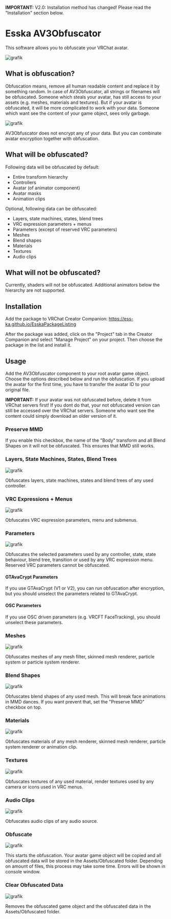 **IMPORTANT:** V2.0: Installation method has changed! Please read the "Installation" section below.


# Esska AV3Obfuscator

This software allows you to obfuscate your VRChat avatar.

![grafik](https://github.com/Ess-Ka/EsskaAV3Obfuscator/assets/84975839/5350386b-f83f-4b95-8d73-f2a9ac1323cd)

## What is obfuscation?

Obfuscation means, remove all human readable content and replace it by something random. In case of AV3Obfuscator, all strings or filenames will be obfuscated. Someone which steals your avatar, has still access to your assets (e.g. meshes, materials and textures). But if your avatar is obfuscated, it will be more complicated to work with your data. Someone which want see the content of your game object, sees only garbage.

![grafik](https://user-images.githubusercontent.com/84975839/172045220-3480adbb-e58d-4164-9b5a-c7bb0c97106b.png)

AV3Obfuscator does not encrypt any of your data. But you can combinate avatar encryption together with obfuscation. 

## What will be obfuscated?

Following data will be obfuscated by default:

- Entire transform hierarchy
- Controllers
- Avatar (of animator component)
- Avatar masks
- Animation clips

Optional, following data can be obfuscated:

- Layers, state machines, states, blend trees
- VRC expression parameters + menus
- Parameters (except of reserved VRC parameters)
- Meshes
- Blend shapes
- Materials
- Textures
- Audio clips

## What will not be obfuscated?

Currently, shaders will not be obfuscated. Additional animators below the hierarchy are not supported.

## Installation

Add the package to VRChat Creator Companion:
https://ess-ka.github.io/EsskaPackageListing

After the package was added, click on the "Project" tab in the Creator Companion and select "Manage Project" on your project. Then choose the package in the list and install it.

## Usage

Add the AV3Obfuscator component to your root avatar game object. Choose the options described below and run the obfuscation. If you upload the avatar for the first time, you have to transfer the avatar ID to your original file.

**IMPORTANT:** If your avatar was not obfuscated before, delete it from VRChat servers first! If you dont do that, your not obfuscated version can still be accessed over the VRChat servers. Someone who want see the content could simply download an older version of it.

### Preserve MMD

If you enable this checkbox, the name of the "Body" transform and all Blend Shapes on it will not be obfuscated. This ensures that MMD still works.

### Layers, State Machines, States, Blend Trees

![grafik](https://user-images.githubusercontent.com/84975839/172045078-a90af8e5-17b0-410b-838c-28424dff3e9a.png)

Obfuscates layers, state machines, states and blend trees of any used controller.

### VRC Expressions + Menus

![grafik](https://user-images.githubusercontent.com/84975839/172045160-3599712c-f9a0-4c0e-9c3e-7bb39b893dc4.png)

Obfuscates VRC expression parameters, menu and submenus.

### Parameters

![grafik](https://user-images.githubusercontent.com/84975839/172045110-0bf33ec7-d2f8-478a-b24b-a665da12c296.png)

Obfuscates the selected parameters used by any controller, state, state behaviour, blend tree, transition or used by any VRC expression menu. Reserved VRC parameters cannot be obfuscated.

#### GTAvaCrypt Parameters ####

If you use GTAvaCrypt (V1 or V2), you can run obfuscation after encryption, but you should unselect the parameters related to GTAvaCrypt.

#### OSC Parameters ####

If you use OSC driven parameters (e.g. VRCFT FaceTracking), you should unselect these parameters.

### Meshes

![grafik](https://user-images.githubusercontent.com/84975839/172045255-eb83c061-cedc-4b52-842e-e99902d851c3.png)

Obfuscates meshes of any mesh filter, skinned mesh renderer, particle system or particle system renderer.

### Blend Shapes

![grafik](https://user-images.githubusercontent.com/84975839/172045267-567e3508-c2f7-40eb-bea8-61d8a3fcbb27.png)

Obfuscates blend shapes of any used mesh. This will break face animations in MMD dances. If you want prevent that, set the "Preserve MMD" checkbox on top.

### Materials

![grafik](https://user-images.githubusercontent.com/84975839/172045276-5ec7a318-7200-4e20-bf6f-7f7fe7b76443.png)

Obfuscates materials of any mesh renderer, skinned mesh renderer, particle system renderer or animation clip.

### Textures

![grafik](https://user-images.githubusercontent.com/84975839/172046927-2c6408f2-d010-4b23-b97c-87e06284de1c.png)

Obfuscates textures of any used material, render textures used by any camera or icons used in VRC menus.

### Audio Clips

![grafik](https://user-images.githubusercontent.com/84975839/172045320-d9deb184-deaf-4209-9d37-3e56b7ba6652.png)

Obfuscates audio clips of any audio source.

### Obfuscate

![grafik](https://user-images.githubusercontent.com/84975839/172045336-bde72aed-80bb-4bfb-b7a5-6f18973b6115.png)

This starts the obfuscation. Your avatar game object will be copied and all obfuscated data will be stored in the Assets/Obfuscated folder. Depending on amount of files, this process may take some time. Errors will be shown in console window.

### Clear Obfuscated Data

![grafik](https://user-images.githubusercontent.com/84975839/172045352-7d1844c1-ee24-4746-9e83-36697b1a2827.png)

Removes the obfuscated game object and the obfuscated data in the Assets/Obfuscated folder.
